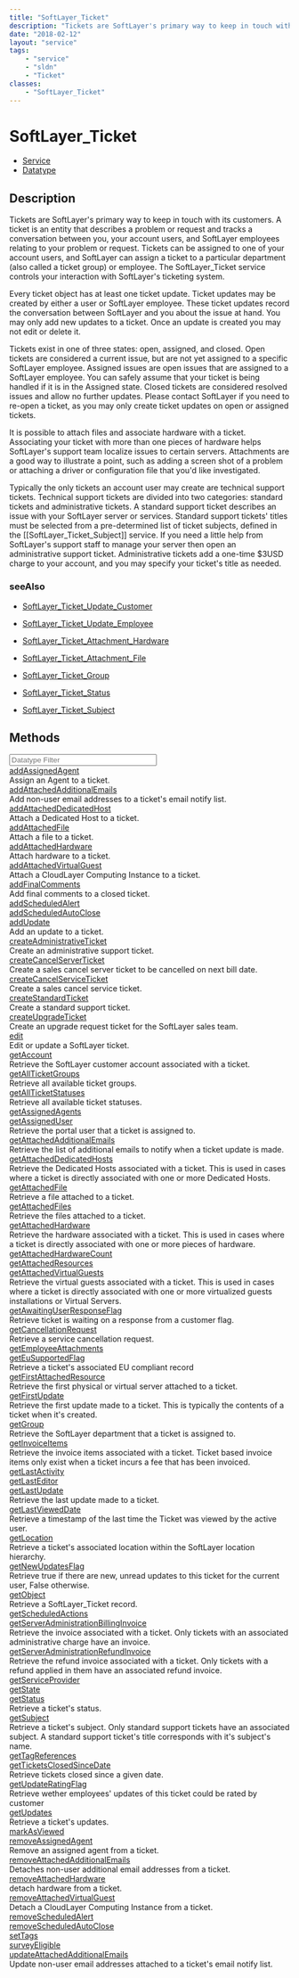 ```yaml
---
title: "SoftLayer_Ticket"
description: "Tickets are SoftLayer's primary way to keep in touch with its customers. A ticket is an entity that describes a problem... "
date: "2018-02-12"
layout: "service"
tags:
    - "service"
    - "sldn"
    - "Ticket"
classes:
    - "SoftLayer_Ticket"
---
```

# SoftLayer_Ticket
<div id='service-datatype'>
    <ul id='sldn-reference-tabs'>
    <li id='service'> <a href='/reference/services/SoftLayer_Ticket' >Service</a></li>    <li id='datatype'> <a href='/reference/datatypes/SoftLayer_Ticket' >Datatype</a></li>
    </ul>
</div>

## Description
Tickets are SoftLayer's primary way to keep in touch with its customers. A ticket is an entity that describes a problem or request and tracks a conversation between you, your account users, and SoftLayer employees relating to your problem or request. Tickets can be assigned to one of your account users, and SoftLayer can assign a ticket to a particular department (also called a ticket group) or employee. The SoftLayer_Ticket service controls your interaction with SoftLayer's ticketing system. 

Every ticket object has at least one ticket update. Ticket updates may be created by either a user or SoftLayer employee. These ticket updates record the conversation between SoftLayer and you about the issue at hand. You may only add new updates to a ticket. Once an update is created you may not edit or delete it. 

Tickets exist in one of three states: open, assigned, and closed. Open tickets are considered a current issue, but are not yet assigned to a specific SoftLayer employee. Assigned issues are open issues that are assigned to a SoftLayer employee. You can safely assume that your ticket is being handled if it is in the Assigned state. Closed tickets are considered resolved issues and allow no further updates. Please contact SoftLayer if you need to re-open a ticket, as you may only create ticket updates on open or assigned tickets. 

It is possible to attach files and associate hardware with a ticket. Associating your ticket with more than one pieces of hardware helps SoftLayer's support team localize issues to certain servers. Attachments are a good way to illustrate a point, such as adding a screen shot of a problem or attaching a driver or configuration file that you'd like investigated. 

Typically the only tickets an account user may create are technical support tickets. Technical support tickets are divided into two categories: standard tickets and administrative tickets. A standard support ticket describes an issue with your SoftLayer server or services. Standard support tickets' titles must be selected from a pre-determined list of ticket subjects, defined in the [[SoftLayer_Ticket_Subject]] service. If you need a little help from SoftLayer's support staff to manage your server then open an administrative support ticket. Administrative tickets add a one-time $3USD charge to your account, and you may specify your ticket's title as needed. 



### seeAlso

* [SoftLayer_Ticket_Update_Customer](/reference/datatypes/SoftLayer_Ticket_Update_Customer )


* [SoftLayer_Ticket_Update_Employee](/reference/services/SoftLayer_Ticket_Update_Employee )


* [SoftLayer_Ticket_Attachment_Hardware](/reference/datatypes/SoftLayer_Ticket_Attachment_Hardware )


* [SoftLayer_Ticket_Attachment_File](/reference/services/SoftLayer_Ticket_Attachment_File )


* [SoftLayer_Ticket_Group](/reference/datatypes/SoftLayer_Ticket_Group )


* [SoftLayer_Ticket_Status](/reference/datatypes/SoftLayer_Ticket_Status )


* [SoftLayer_Ticket_Subject](/reference/services/SoftLayer_Ticket_Subject )


        
<div id="properties" class="content">
    <h2>Methods</h2>
    <div class="view-filters">
        <div class="clearfix">
            <div class="search-input-box">
                <input placeholder="Datatype Filter" onkeyup="titleSearch(inputId='edit-combine', divId='method-div', elementClass='method-row')" 
                    type="text" id="edit-combine" value="" size="30" maxlength="128" class="form-text">
            </div>
        </div>
    </div>
    <div id="method-div">
            <div class="method-row">
                        <span class='view-field-title'><a href='/reference/services/SoftLayer_Ticket/addAssignedAgent'> addAssignedAgent</a> </span>
            <div class='views-field-body'>Assign an Agent to a ticket.</div>
        </div>
            <div class="method-row">
                        <span class='view-field-title'><a href='/reference/services/SoftLayer_Ticket/addAttachedAdditionalEmails'> addAttachedAdditionalEmails</a> </span>
            <div class='views-field-body'>Add non-user email addresses to a ticket's email notify list.</div>
        </div>
            <div class="method-row">
                        <span class='view-field-title'><a href='/reference/services/SoftLayer_Ticket/addAttachedDedicatedHost'> addAttachedDedicatedHost</a> </span>
            <div class='views-field-body'>Attach a Dedicated Host to a ticket.</div>
        </div>
            <div class="method-row">
                        <span class='view-field-title'><a href='/reference/services/SoftLayer_Ticket/addAttachedFile'> addAttachedFile</a> </span>
            <div class='views-field-body'>Attach a file to a ticket.</div>
        </div>
            <div class="method-row">
                        <span class='view-field-title'><a href='/reference/services/SoftLayer_Ticket/addAttachedHardware'> addAttachedHardware</a> </span>
            <div class='views-field-body'>Attach hardware to a ticket.</div>
        </div>
            <div class="method-row">
                        <span class='view-field-title'><a href='/reference/services/SoftLayer_Ticket/addAttachedVirtualGuest'> addAttachedVirtualGuest</a> </span>
            <div class='views-field-body'>Attach a CloudLayer Computing Instance to a ticket.</div>
        </div>
            <div class="method-row">
                        <span class='view-field-title'><a href='/reference/services/SoftLayer_Ticket/addFinalComments'> addFinalComments</a> </span>
            <div class='views-field-body'>Add final comments to a closed ticket.</div>
        </div>
            <div class="method-row">
                        <span class='view-field-title'><a href='/reference/services/SoftLayer_Ticket/addScheduledAlert'> addScheduledAlert</a> </span>
            <div class='views-field-body'></div>
        </div>
            <div class="method-row">
                        <span class='view-field-title'><a href='/reference/services/SoftLayer_Ticket/addScheduledAutoClose'> addScheduledAutoClose</a> </span>
            <div class='views-field-body'></div>
        </div>
            <div class="method-row">
                        <span class='view-field-title'><a href='/reference/services/SoftLayer_Ticket/addUpdate'> addUpdate</a> </span>
            <div class='views-field-body'>Add an update to a ticket.</div>
        </div>
            <div class="method-row">
                        <span class='view-field-title'><a href='/reference/services/SoftLayer_Ticket/createAdministrativeTicket'> createAdministrativeTicket</a> </span>
            <div class='views-field-body'>Create an administrative support ticket.</div>
        </div>
            <div class="method-row">
                        <span class='view-field-title'><a href='/reference/services/SoftLayer_Ticket/createCancelServerTicket'> createCancelServerTicket</a> </span>
            <div class='views-field-body'>Create a sales cancel server ticket to be cancelled on next bill date.</div>
        </div>
            <div class="method-row">
                        <span class='view-field-title'><a href='/reference/services/SoftLayer_Ticket/createCancelServiceTicket'> createCancelServiceTicket</a> </span>
            <div class='views-field-body'>Create a sales cancel service ticket.</div>
        </div>
            <div class="method-row">
                        <span class='view-field-title'><a href='/reference/services/SoftLayer_Ticket/createStandardTicket'> createStandardTicket</a> </span>
            <div class='views-field-body'>Create a standard support ticket.</div>
        </div>
            <div class="method-row">
                        <span class='view-field-title'><a href='/reference/services/SoftLayer_Ticket/createUpgradeTicket'> createUpgradeTicket</a> </span>
            <div class='views-field-body'>Create an upgrade request ticket for the SoftLayer sales team.</div>
        </div>
            <div class="method-row">
                        <span class='view-field-title'><a href='/reference/services/SoftLayer_Ticket/edit'> edit</a> </span>
            <div class='views-field-body'>Edit or update a SoftLayer ticket.</div>
        </div>
            <div class="method-row">
                        <span class='view-field-title'><a href='/reference/services/SoftLayer_Ticket/getAccount'> getAccount</a> </span>
            <div class='views-field-body'>Retrieve the SoftLayer customer account associated with a ticket.</div>
        </div>
            <div class="method-row">
                        <span class='view-field-title'><a href='/reference/services/SoftLayer_Ticket/getAllTicketGroups'> getAllTicketGroups</a> </span>
            <div class='views-field-body'>Retrieve all available ticket groups. </div>
        </div>
            <div class="method-row">
                        <span class='view-field-title'><a href='/reference/services/SoftLayer_Ticket/getAllTicketStatuses'> getAllTicketStatuses</a> </span>
            <div class='views-field-body'>Retrieve all available ticket statuses. </div>
        </div>
            <div class="method-row">
                        <span class='view-field-title'><a href='/reference/services/SoftLayer_Ticket/getAssignedAgents'> getAssignedAgents</a> </span>
            <div class='views-field-body'></div>
        </div>
            <div class="method-row">
                        <span class='view-field-title'><a href='/reference/services/SoftLayer_Ticket/getAssignedUser'> getAssignedUser</a> </span>
            <div class='views-field-body'>Retrieve the portal user that a ticket is assigned to.</div>
        </div>
            <div class="method-row">
                        <span class='view-field-title'><a href='/reference/services/SoftLayer_Ticket/getAttachedAdditionalEmails'> getAttachedAdditionalEmails</a> </span>
            <div class='views-field-body'>Retrieve the list of additional emails to notify when a ticket update is made.</div>
        </div>
            <div class="method-row">
                        <span class='view-field-title'><a href='/reference/services/SoftLayer_Ticket/getAttachedDedicatedHosts'> getAttachedDedicatedHosts</a> </span>
            <div class='views-field-body'>Retrieve the Dedicated Hosts associated with a ticket. This is used in cases where a ticket is directly associated with one or more Dedicated Hosts.</div>
        </div>
            <div class="method-row">
                        <span class='view-field-title'><a href='/reference/services/SoftLayer_Ticket/getAttachedFile'> getAttachedFile</a> </span>
            <div class='views-field-body'>Retrieve a file attached to a ticket.</div>
        </div>
            <div class="method-row">
                        <span class='view-field-title'><a href='/reference/services/SoftLayer_Ticket/getAttachedFiles'> getAttachedFiles</a> </span>
            <div class='views-field-body'>Retrieve the files attached to a ticket.</div>
        </div>
            <div class="method-row">
                        <span class='view-field-title'><a href='/reference/services/SoftLayer_Ticket/getAttachedHardware'> getAttachedHardware</a> </span>
            <div class='views-field-body'>Retrieve the hardware associated with a ticket. This is used in cases where a ticket is directly associated with one or more pieces of hardware.</div>
        </div>
            <div class="method-row">
                        <span class='view-field-title'><a href='/reference/services/SoftLayer_Ticket/getAttachedHardwareCount'> getAttachedHardwareCount</a> </span>
            <div class='views-field-body'></div>
        </div>
            <div class="method-row">
                        <span class='view-field-title'><a href='/reference/services/SoftLayer_Ticket/getAttachedResources'> getAttachedResources</a> </span>
            <div class='views-field-body'></div>
        </div>
            <div class="method-row">
                        <span class='view-field-title'><a href='/reference/services/SoftLayer_Ticket/getAttachedVirtualGuests'> getAttachedVirtualGuests</a> </span>
            <div class='views-field-body'>Retrieve the virtual guests associated with a ticket. This is used in cases where a ticket is directly associated with one or more virtualized guests installations or Virtual Servers.</div>
        </div>
            <div class="method-row">
                        <span class='view-field-title'><a href='/reference/services/SoftLayer_Ticket/getAwaitingUserResponseFlag'> getAwaitingUserResponseFlag</a> </span>
            <div class='views-field-body'>Retrieve ticket is waiting on a response from a customer flag.</div>
        </div>
            <div class="method-row">
                        <span class='view-field-title'><a href='/reference/services/SoftLayer_Ticket/getCancellationRequest'> getCancellationRequest</a> </span>
            <div class='views-field-body'>Retrieve a service cancellation request.</div>
        </div>
            <div class="method-row">
                        <span class='view-field-title'><a href='/reference/services/SoftLayer_Ticket/getEmployeeAttachments'> getEmployeeAttachments</a> </span>
            <div class='views-field-body'></div>
        </div>
            <div class="method-row">
                        <span class='view-field-title'><a href='/reference/services/SoftLayer_Ticket/getEuSupportedFlag'> getEuSupportedFlag</a> </span>
            <div class='views-field-body'>Retrieve a ticket's associated EU compliant record</div>
        </div>
            <div class="method-row">
                        <span class='view-field-title'><a href='/reference/services/SoftLayer_Ticket/getFirstAttachedResource'> getFirstAttachedResource</a> </span>
            <div class='views-field-body'>Retrieve the first physical or virtual server attached to a ticket.</div>
        </div>
            <div class="method-row">
                        <span class='view-field-title'><a href='/reference/services/SoftLayer_Ticket/getFirstUpdate'> getFirstUpdate</a> </span>
            <div class='views-field-body'>Retrieve the first update made to a ticket. This is typically the contents of a ticket when it's created.</div>
        </div>
            <div class="method-row">
                        <span class='view-field-title'><a href='/reference/services/SoftLayer_Ticket/getGroup'> getGroup</a> </span>
            <div class='views-field-body'>Retrieve the SoftLayer department that a ticket is assigned to.</div>
        </div>
            <div class="method-row">
                        <span class='view-field-title'><a href='/reference/services/SoftLayer_Ticket/getInvoiceItems'> getInvoiceItems</a> </span>
            <div class='views-field-body'>Retrieve the invoice items associated with a ticket. Ticket based invoice items only exist when a ticket incurs a fee that has been invoiced.</div>
        </div>
            <div class="method-row">
                        <span class='view-field-title'><a href='/reference/services/SoftLayer_Ticket/getLastActivity'> getLastActivity</a> </span>
            <div class='views-field-body'></div>
        </div>
            <div class="method-row">
                        <span class='view-field-title'><a href='/reference/services/SoftLayer_Ticket/getLastEditor'> getLastEditor</a> </span>
            <div class='views-field-body'></div>
        </div>
            <div class="method-row">
                        <span class='view-field-title'><a href='/reference/services/SoftLayer_Ticket/getLastUpdate'> getLastUpdate</a> </span>
            <div class='views-field-body'>Retrieve the last update made to a ticket.</div>
        </div>
            <div class="method-row">
                        <span class='view-field-title'><a href='/reference/services/SoftLayer_Ticket/getLastViewedDate'> getLastViewedDate</a> </span>
            <div class='views-field-body'>Retrieve a timestamp of the last time the Ticket was viewed by the active user.</div>
        </div>
            <div class="method-row">
                        <span class='view-field-title'><a href='/reference/services/SoftLayer_Ticket/getLocation'> getLocation</a> </span>
            <div class='views-field-body'>Retrieve a ticket's associated location within the SoftLayer location hierarchy.</div>
        </div>
            <div class="method-row">
                        <span class='view-field-title'><a href='/reference/services/SoftLayer_Ticket/getNewUpdatesFlag'> getNewUpdatesFlag</a> </span>
            <div class='views-field-body'>Retrieve true if there are new, unread updates to this ticket for the current user, False otherwise.</div>
        </div>
            <div class="method-row">
                        <span class='view-field-title'><a href='/reference/services/SoftLayer_Ticket/getObject'> getObject</a> </span>
            <div class='views-field-body'>Retrieve a SoftLayer_Ticket record.</div>
        </div>
            <div class="method-row">
                        <span class='view-field-title'><a href='/reference/services/SoftLayer_Ticket/getScheduledActions'> getScheduledActions</a> </span>
            <div class='views-field-body'></div>
        </div>
            <div class="method-row">
                        <span class='view-field-title'><a href='/reference/services/SoftLayer_Ticket/getServerAdministrationBillingInvoice'> getServerAdministrationBillingInvoice</a> </span>
            <div class='views-field-body'>Retrieve the invoice associated with a ticket. Only tickets with an associated administrative charge have an invoice.</div>
        </div>
            <div class="method-row">
                        <span class='view-field-title'><a href='/reference/services/SoftLayer_Ticket/getServerAdministrationRefundInvoice'> getServerAdministrationRefundInvoice</a> </span>
            <div class='views-field-body'>Retrieve the refund invoice associated with a ticket. Only tickets with a refund applied in them have an associated refund invoice.</div>
        </div>
            <div class="method-row">
                        <span class='view-field-title'><a href='/reference/services/SoftLayer_Ticket/getServiceProvider'> getServiceProvider</a> </span>
            <div class='views-field-body'></div>
        </div>
            <div class="method-row">
                        <span class='view-field-title'><a href='/reference/services/SoftLayer_Ticket/getState'> getState</a> </span>
            <div class='views-field-body'></div>
        </div>
            <div class="method-row">
                        <span class='view-field-title'><a href='/reference/services/SoftLayer_Ticket/getStatus'> getStatus</a> </span>
            <div class='views-field-body'>Retrieve a ticket's status.</div>
        </div>
            <div class="method-row">
                        <span class='view-field-title'><a href='/reference/services/SoftLayer_Ticket/getSubject'> getSubject</a> </span>
            <div class='views-field-body'>Retrieve a ticket's subject. Only standard support tickets have an associated subject. A standard support ticket's title corresponds with it's subject's name.</div>
        </div>
            <div class="method-row">
                        <span class='view-field-title'><a href='/reference/services/SoftLayer_Ticket/getTagReferences'> getTagReferences</a> </span>
            <div class='views-field-body'></div>
        </div>
            <div class="method-row">
                        <span class='view-field-title'><a href='/reference/services/SoftLayer_Ticket/getTicketsClosedSinceDate'> getTicketsClosedSinceDate</a> </span>
            <div class='views-field-body'>Retrieve tickets closed since a given date. </div>
        </div>
            <div class="method-row">
                        <span class='view-field-title'><a href='/reference/services/SoftLayer_Ticket/getUpdateRatingFlag'> getUpdateRatingFlag</a> </span>
            <div class='views-field-body'>Retrieve wether employees' updates of this ticket could be rated by customer</div>
        </div>
            <div class="method-row">
                        <span class='view-field-title'><a href='/reference/services/SoftLayer_Ticket/getUpdates'> getUpdates</a> </span>
            <div class='views-field-body'>Retrieve a ticket's updates.</div>
        </div>
            <div class="method-row">
                        <span class='view-field-title'><a href='/reference/services/SoftLayer_Ticket/markAsViewed'> markAsViewed</a> </span>
            <div class='views-field-body'></div>
        </div>
            <div class="method-row">
                        <span class='view-field-title'><a href='/reference/services/SoftLayer_Ticket/removeAssignedAgent'> removeAssignedAgent</a> </span>
            <div class='views-field-body'>Remove an assigned agent from a ticket.</div>
        </div>
            <div class="method-row">
                        <span class='view-field-title'><a href='/reference/services/SoftLayer_Ticket/removeAttachedAdditionalEmails'> removeAttachedAdditionalEmails</a> </span>
            <div class='views-field-body'>Detaches non-user additional email addresses from a ticket.</div>
        </div>
            <div class="method-row">
                        <span class='view-field-title'><a href='/reference/services/SoftLayer_Ticket/removeAttachedHardware'> removeAttachedHardware</a> </span>
            <div class='views-field-body'>detach hardware from a ticket.</div>
        </div>
            <div class="method-row">
                        <span class='view-field-title'><a href='/reference/services/SoftLayer_Ticket/removeAttachedVirtualGuest'> removeAttachedVirtualGuest</a> </span>
            <div class='views-field-body'>Detach a CloudLayer Computing Instance from a ticket.</div>
        </div>
            <div class="method-row">
                        <span class='view-field-title'><a href='/reference/services/SoftLayer_Ticket/removeScheduledAlert'> removeScheduledAlert</a> </span>
            <div class='views-field-body'></div>
        </div>
            <div class="method-row">
                        <span class='view-field-title'><a href='/reference/services/SoftLayer_Ticket/removeScheduledAutoClose'> removeScheduledAutoClose</a> </span>
            <div class='views-field-body'></div>
        </div>
            <div class="method-row">
                        <span class='view-field-title'><a href='/reference/services/SoftLayer_Ticket/setTags'> setTags</a> </span>
            <div class='views-field-body'></div>
        </div>
            <div class="method-row">
                        <span class='view-field-title'><a href='/reference/services/SoftLayer_Ticket/surveyEligible'> surveyEligible</a> </span>
            <div class='views-field-body'></div>
        </div>
            <div class="method-row">
                        <span class='view-field-title'><a href='/reference/services/SoftLayer_Ticket/updateAttachedAdditionalEmails'> updateAttachedAdditionalEmails</a> </span>
            <div class='views-field-body'>Update non-user email addresses attached to a ticket's email notify list.</div>
        </div>
        </div>
</div>


